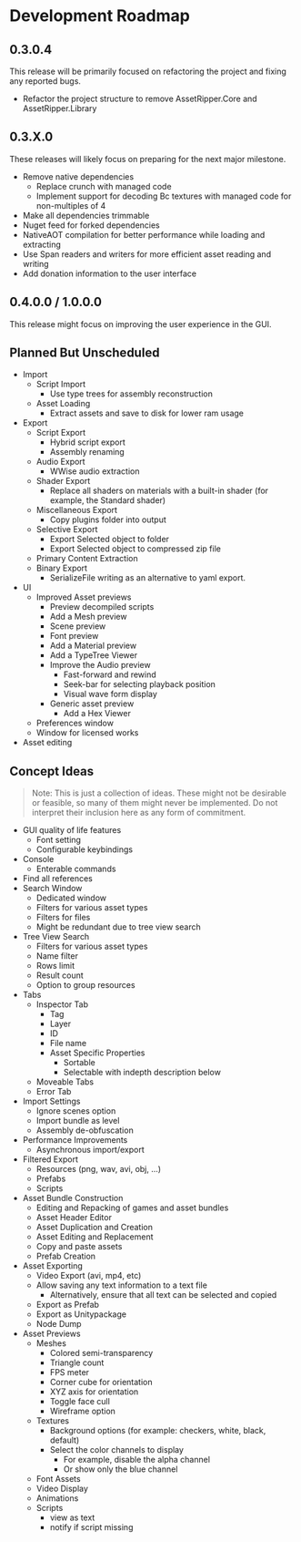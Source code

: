 # Development Roadmap

## 0.3.0.4
This release will be primarily focused on refactoring the project and fixing any reported bugs.

* Refactor the project structure to remove AssetRipper.Core and AssetRipper.Library

## 0.3.X.0
These releases will likely focus on preparing for the next major milestone.

* Remove native dependencies
  * Replace crunch with managed code
  * Implement support for decoding Bc textures with managed code for non-multiples of 4
* Make all dependencies trimmable
* Nuget feed for forked dependencies
* NativeAOT compilation for better performance while loading and extracting
* Use Span readers and writers for more efficient asset reading and writing
* Add donation information to the user interface

## 0.4.0.0 / 1.0.0.0
This release might focus on improving the user experience in the GUI.

## Planned But Unscheduled
* Import
  * Script Import
    * Use type trees for assembly reconstruction
  * Asset Loading
    * Extract assets and save to disk for lower ram usage
* Export
  * Script Export
    * Hybrid script export
    * Assembly renaming
  * Audio Export
    * WWise audio extraction
  * Shader Export
    * Replace all shaders on materials with a built-in shader (for example, the Standard shader)
  * Miscellaneous Export
    * Copy plugins folder into output
  * Selective Export
    * Export Selected object to folder
    * Export Selected object to compressed zip file
  * Primary Content Extraction
  * Binary Export
    * SerializeFile writing as an alternative to yaml export.
* UI
  * Improved Asset previews
    * Preview decompiled scripts
    * Add a Mesh preview
    * Scene preview
    * Font preview
    * Add a Material preview
    * Add a TypeTree Viewer
    * Improve the Audio preview
      * Fast-forward and rewind
      * Seek-bar for selecting playback position
      * Visual wave form display
    * Generic asset preview
      * Add a Hex Viewer
  * Preferences window
  * Window for licensed works
* Asset editing

## Concept Ideas
> Note: This is just a collection of ideas. These might not be desirable or feasible, so many of them might never be implemented. Do not interpret their inclusion here as any form of commitment.

* GUI quality of life features
  * Font setting
  * Configurable keybindings
* Console
  * Enterable commands
* Find all references
* Search Window
  * Dedicated window
  * Filters for various asset types
  * Filters for files
  * Might be redundant due to tree view search
* Tree View Search
  * Filters for various asset types
  * Name filter
  * Rows limit
  * Result count
  * Option to group resources
* Tabs
  * Inspector Tab
    * Tag
    * Layer
    * ID
    * File name
    * Asset Specific Properties
      * Sortable
      * Selectable with indepth description below
  * Moveable Tabs
  * Error Tab
* Import Settings
  * Ignore scenes option
  * Import bundle as level
  * Assembly de-obfuscation
* Performance Improvements
  * Asynchronous import/export
* Filtered Export
  * Resources (png, wav, avi, obj, ...)
  * Prefabs
  * Scripts
* Asset Bundle Construction
  * Editing and Repacking of games and asset bundles
  * Asset Header Editor
  * Asset Duplication and Creation
  * Asset Editing and Replacement
  * Copy and paste assets
  * Prefab Creation
* Asset Exporting
  * Video Export (avi, mp4, etc)
  * Allow saving any text information to a text file
    * Alternatively, ensure that all text can be selected and copied
  * Export as Prefab
  * Export as Unitypackage
  * Node Dump
* Asset Previews
  * Meshes
    * Colored semi-transparency
    * Triangle count
    * FPS meter
    * Corner cube for orientation
    * XYZ axis for orientation
    * Toggle face cull
    * Wireframe option
  * Textures
    * Background options (for example: checkers, white, black, default)
    * Select the color channels to display
      * For example, disable the alpha channel
      * Or show only the blue channel
  * Font Assets
  * Video Display
  * Animations
  * Scripts
    * view as text
    * notify if script missing